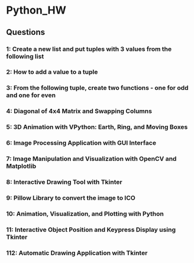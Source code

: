 # Python_HW

## Questions

### 1: Create a new list and put tuples with 3 values from the following list

### 2: How to add a value to a tuple

### 3: From the following tuple, create two functions - one for odd and one for even

### 4: Diagonal of 4x4 Matrix and Swapping Columns

### 5: 3D Animation with VPython: Earth, Ring, and Moving Boxes

### 6: Image Processing Application with GUI Interface

### 7: Image Manipulation and Visualization with OpenCV and Matplotlib

### 8: Interactive Drawing Tool with Tkinter

### 9: Pillow Library to convert the image to ICO

### 10: Animation, Visualization, and Plotting with Python

### 11: Interactive Object Position and Keypress Display using Tkinter

### 112: Automatic Drawing Application with Tkinter
